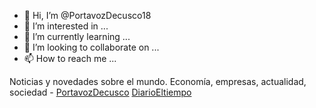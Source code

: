 - 👋 Hi, I’m @PortavozDecusco18
- 👀 I’m interested in ...
- 🌱 I’m currently learning ...
- 💞️ I’m looking to collaborate on ...
- 📫 How to reach me ...

<!---
PortavozDecusco18/PortavozDecusco18 is a ✨ special ✨ repository because its `README.md` (this file) appears on your GitHub profile.
You can click the Preview link to take a look at your changes.
--->
Noticias y novedades sobre el mundo. Economía, empresas, actualidad, sociedad - <a href="http://portavozdecusco.com">PortavozDecusco</a> <a href="https://diarioeltiempo.co/">DiarioEltiempo</a>
